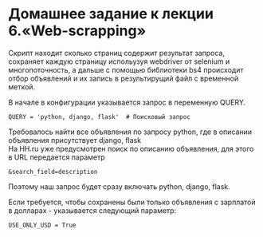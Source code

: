 # Домашнее задание к лекции 6.«Web-scrapping»
Скрипт находит сколько страниц содержит результат запроса, сохраняет каждую страницу испольузуя webdriver от selenium и многопоточность, а дальше с помощью библиотеки bs4 происходит отбор объявлений и их запись в результирущий файл с временной меткой.  
  
В начале в конфигурации указывается запрос в переменную QUERY.  
```
QUERY = 'python, django, flask'  # Поисковый запрос
```
Требовалось найти все объявления по запросу python, где в описании объявления присутствует django, flask  
На HH.ru уже предусмотрен поиск по описанию объявления, для этого в URL передается параметр 
```
&search_field=description
```
Поэтому наш запрос будет сразу включать python, django, flask.  
  
Если требуется, чтобы сохранены были только объявления с зарплатой в долларах - указывается следующий параметр:
```
USE_ONLY_USD = True
```



